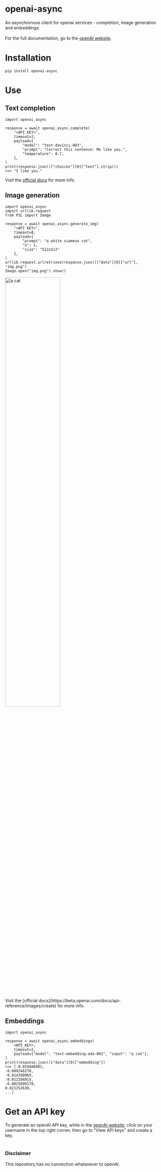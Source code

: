 # openai-async

An asynchronous client for openai services - completion, image generation and embeddings.<br><br>
For the full documentation, go to the [openAI website](https://beta.openai.com/docs/api-reference).


# Installation

`pip install openai-async`

# Use

## Text completion
    import openai_async

    response = await openai_async.complete(
        "<API KEY>",
        timeout=2,
        payload={
            "model": "text-davinci-003",
            "prompt": "Correct this sentence: Me like you.",
            "temperature": 0.7,
        },
    )
    print(response.json()["choices"][0]["text"].strip())
    >>> "I like you."
Visit the [official docs](https://beta.openai.com/docs/api-reference/completions) for more info.
## Image generation
    import openai_async
    import urllib.request
    from PIL import Image

    response = await openai_async.generate_img(
        "<API KEY>",
        timeout=8,
        payload={
            "prompt": "a white siamese cat",
            "n": 1,
            "size": "512x512"
        },
    )
    urllib.request.urlretrieve(response.json()["data"][0]["url"], "img.png")
    Image.open("img.png").show()

<img alt="a cat" src="https://oaidalleapiprodscus.blob.core.windows.net/private/org-1yFGEVR2Z2q0cjpxYXoEQ9mE/user-I8zlH1LhK7LToUCDLQObNQNk/img-ilgejxsjIvGiGMNqzLC9Nbxw.png?st=2022-12-17T18%3A58%3A14Z&se=2022-12-17T20%3A58%3A14Z&sp=r&sv=2021-08-06&sr=b&rscd=inline&rsct=image/png&skoid=6aaadede-4fb3-4698-a8f6-684d7786b067&sktid=a48cca56-e6da-484e-a814-9c849652bcb3&skt=2022-12-17T12%3A17%3A09Z&ske=2022-12-18T12%3A17%3A09Z&sks=b&skv=2021-08-06&sig=E0SqiNHnQuPunDUoOB%2BU/AoUxuNU0TEw6tPZTVcs2Ko%3D" width="60%">
<br><br>
Visit the [official docs](https://beta.openai.com/docs/api-reference/images/create) for more info.

## Embeddings
    import openai_async

    response = await openai_async.embeddings(
        <API_KEY>,
        timeout=2,
        payload={"model": "text-embedding-ada-002", "input": "a cat"},
    )
    print(response.json()["data"][0]["embedding"])
    >>> [-0.019408401,
    -0.009246278,
    -0.014390069,
    -0.012294915,
    -0.0025609178,
    0.021252638,
    ...]

# Get an API key
To generate an openAI API key, while in the [openAI website](https://beta.openai.com), click on your username in the top right corner, then go to "View API keys" and create a key.
<br><br>

### Disclaimer

This repository has no connection whatsoever to openAI.